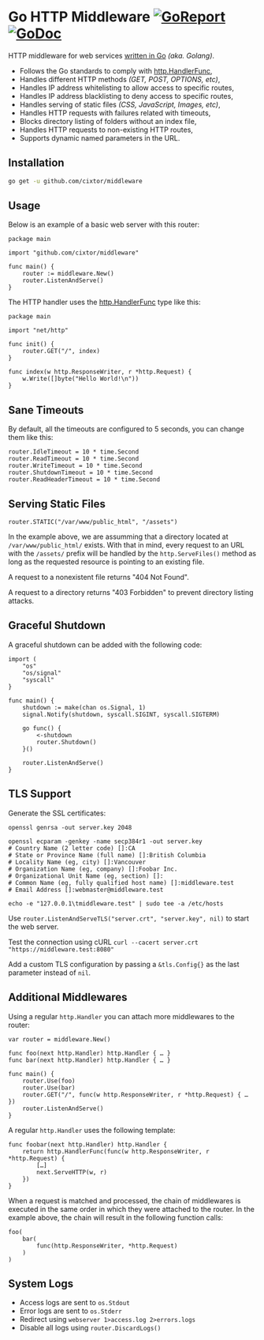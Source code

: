 # Go HTTP Middleware [![GoReport](https://goreportcard.com/badge/github.com/cixtor/middleware)](https://goreportcard.com/report/github.com/cixtor/middleware) [![GoDoc](https://godoc.org/github.com/cixtor/middleware?status.svg)](https://godoc.org/github.com/cixtor/middleware)

HTTP middleware for web services [written in Go](https://golang.org/) _(aka. Golang)_.

* Follows the Go standards to comply with [http.HandlerFunc](https://golang.org/pkg/net/http/#HandlerFunc),
* Handles different HTTP methods _(GET, POST, OPTIONS, etc)_,
* Handles IP address whitelisting to allow access to specific routes,
* Handles IP address blacklisting to deny access to specific routes,
* Handles serving of static files _(CSS, JavaScript, Images, etc)_,
* Handles HTTP requests with failures related with timeouts,
* Blocks directory listing of folders without an index file,
* Handles HTTP requests to non-existing HTTP routes,
* Supports dynamic named parameters in the URL.

## Installation

```sh
go get -u github.com/cixtor/middleware
```

## Usage

Below is an example of a basic web server with this router:

```golang
package main

import "github.com/cixtor/middleware"

func main() {
    router := middleware.New()
    router.ListenAndServe()
}
```

The HTTP handler uses the [http.HandlerFunc](https://golang.org/pkg/net/http/#HandlerFunc) type like this:

```golang
package main

import "net/http"

func init() {
    router.GET("/", index)
}

func index(w http.ResponseWriter, r *http.Request) {
    w.Write([]byte("Hello World!\n"))
}
```

## Sane Timeouts

By default, all the timeouts are configured to 5 seconds, you can change them like this:

```golang
router.IdleTimeout = 10 * time.Second
router.ReadTimeout = 10 * time.Second
router.WriteTimeout = 10 * time.Second
router.ShutdownTimeout = 10 * time.Second
router.ReadHeaderTimeout = 10 * time.Second
```

## Serving Static Files

```golang
router.STATIC("/var/www/public_html", "/assets")
```

In the example above, we are assumming that a directory located at `/var/www/public_html/` exists. With that in mind, every request to an URL with the `/assets/` prefix will be handled by the `http.ServeFiles()` method as long as the requested resource is pointing to an existing file.

A request to a nonexistent file returns "404 Not Found".

A request to a directory returns "403 Forbidden" to prevent directory listing attacks.

## Graceful Shutdown

A graceful shutdown can be added with the following code:

```golang
import (
    "os"
    "os/signal"
    "syscall"
}

func main() {
    shutdown := make(chan os.Signal, 1)
    signal.Notify(shutdown, syscall.SIGINT, syscall.SIGTERM)

    go func() {
        <-shutdown
        router.Shutdown()
    }()

    router.ListenAndServe()
}
```

## TLS Support

Generate the SSL certificates:

```
openssl genrsa -out server.key 2048

openssl ecparam -genkey -name secp384r1 -out server.key
# Country Name (2 letter code) []:CA
# State or Province Name (full name) []:British Columbia
# Locality Name (eg, city) []:Vancouver
# Organization Name (eg, company) []:Foobar Inc.
# Organizational Unit Name (eg, section) []:
# Common Name (eg, fully qualified host name) []:middleware.test
# Email Address []:webmaster@middleware.test

echo -e "127.0.0.1\tmiddleware.test" | sudo tee -a /etc/hosts
```

Use `router.ListenAndServeTLS("server.crt", "server.key", nil)` to start the web server.

Test the connection using cURL `curl --cacert server.crt "https://middleware.test:8080"`

Add a custom TLS configuration by passing a `&tls.Config{}` as the last parameter instead of `nil`.

## Additional Middlewares

Using a regular `http.Handler` you can attach more middlewares to the router:

```golang
var router = middleware.New()

func foo(next http.Handler) http.Handler { … }
func bar(next http.Handler) http.Handler { … }

func main() {
    router.Use(foo)
    router.Use(bar)
    router.GET("/", func(w http.ResponseWriter, r *http.Request) { … })
    router.ListenAndServe()
}
```

A regular `http.Handler` uses the following template:

```golang
func foobar(next http.Handler) http.Handler {
    return http.HandlerFunc(func(w http.ResponseWriter, r *http.Request) {
        […]
        next.ServeHTTP(w, r)
    })
}
```

When a request is matched and processed, the chain of middlewares is executed in the same order in which they were attached to the router. In the example above, the chain will result in the following function calls:

```
foo(
    bar(
        func(http.ResponseWriter, *http.Request)
    )
)
```

## System Logs

* Access logs are sent to `os.Stdout`
* Error logs are sent to `os.Stderr`
* Redirect using `webserver 1>access.log 2>errors.logs`
* Disable all logs using `router.DiscardLogs()`
